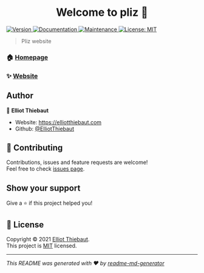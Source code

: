 <h1 align="center">Welcome to pliz 👋</h1>
<p>
  <a href="https://www.npmjs.com/package/pliz" target="_blank">
    <img alt="Version" src="https://img.shields.io/npm/v/pliz.svg">
  </a>
  <a href="https://github.com/ElliotThiebaut/pliz#readme" target="_blank">
    <img alt="Documentation" src="https://img.shields.io/badge/documentation-yes-brightgreen.svg" />
  </a>
  <a href="https://github.com/ElliotThiebaut/pliz/graphs/commit-activity" target="_blank">
    <img alt="Maintenance" src="https://img.shields.io/badge/Maintained%3F-yes-green.svg" />
  </a>
  <a href="https://github.com/ElliotThiebaut/pliz/blob/master/LICENSE" target="_blank">
    <img alt="License: MIT" src="https://img.shields.io/github/license/ElliotThiebaut/pliz" />
  </a>
</p>

> Pliz website

### 🏠 [Homepage](https://github.com/ElliotThiebaut/pliz#readme)

### ✨ [Website](pliz.xyz)

## Author

👤 **Elliot Thiebaut**

* Website: https://elliotthiebaut.com
* Github: [@ElliotThiebaut](https://github.com/ElliotThiebaut)

## 🤝 Contributing

Contributions, issues and feature requests are welcome!<br />Feel free to check [issues page](https://github.com/ElliotThiebaut/pliz/issues). 

## Show your support

Give a ⭐️ if this project helped you!

## 📝 License

Copyright © 2021 [Elliot Thiebaut](https://github.com/ElliotThiebaut).<br />
This project is [MIT](https://github.com/ElliotThiebaut/pliz/blob/master/LICENSE) licensed.

***
_This README was generated with ❤️ by [readme-md-generator](https://github.com/kefranabg/readme-md-generator)_